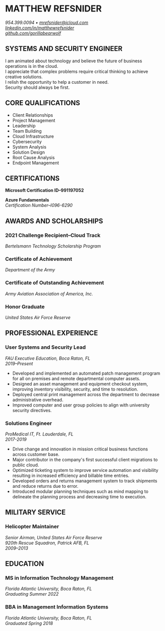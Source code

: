 # MATTHEW REFSNIDER

*954.399.0094 • [mrefsnider@icloud.com](mailto:mrefsnider@icloud.com)  
[linkedin.com/in/matthewrefsnider](https://www.linkedin.com/in/matthewrefsnider)  
[github.com/gorillabearwolf](https://github.com/gorillabearwolf)*

## SYSTEMS AND SECURITY ENGINEER

I am animated about technology and believe the future of business operations is in the cloud.  
I appreciate that complex problems require critical thinking to achieve creative solutions.  
I relish the opportunity to help a customer in need.  
Security should always be first.

## CORE QUALIFICATIONS

- Client Relationships
- Project Management
- Leadership
- Team Building
- Cloud Infrastructure
- Cybersecurity
- System Analysis
- Solution Design
- Root Cause Analysis
- Endpoint Management

## CERTIFICATIONS

**Microsoft Certification ID–991197052**

**Azure Fundamentals**  
*Certification Number–I096-6290*

## AWARDS AND SCHOLARSHIPS

### **2021 Challenge Recipient–Cloud Track**

*Bertelsmann Technology Scholarship Program*

### **Certificate of Achievement**

*Department of the Army*

### **Certificate of Outstanding Achievement**

*Army Aviation Association of America, Inc.*

### **Honor Graduate**

*United States Air Force Reserve*

## PROFESSIONAL EXPERIENCE

### **User Systems and Security Lead**

*FAU Executive Education, Boca Raton, FL*  
*2019–Present*

- Developed and implemented an automated patch management program for all on premises and remote departmental computer assets.
- Designed an asset management and equipment checkout system, improving inventory visibility, security, and time to resolution.
- Deployed central print management across the department to decrease administrative overhead.
- Improved computer and user group policies to align with university security directives.

### **Solutions Engineer**

*ProMedical IT, Ft. Lauderdale, FL*  
*2017-2019*

- Drive change and innovation in mission critical business functions across customer base.
- Major contributor in the company's first successful client migrations to public cloud.
- Optimized ticketing system to improve service automation and visibility resulting in increased efficiency and billable time entries.
- Developed orders and returns management system to track shipments and reduce returns due to error.
- Introduced modular planning techniques such as mind mapping to delineate the planning process and decreasing time to execution.

## MILITARY SERVICE

### **Helicopter Maintainer**

*Senior Airman, United States Air Force Reserve*  
*920th Rescue Squadron, Patrick AFB, FL*  
*2009–2013*

## EDUCATION

### **MS in Information Technology Management**

*Florida Atlantic University, Boca Raton, FL*  
*Graduating Summer 2022*

### **BBA in Management Information Systems**

*Florida Atlantic University, Boca Raton, FL*  
*Graduated Spring 2018*
